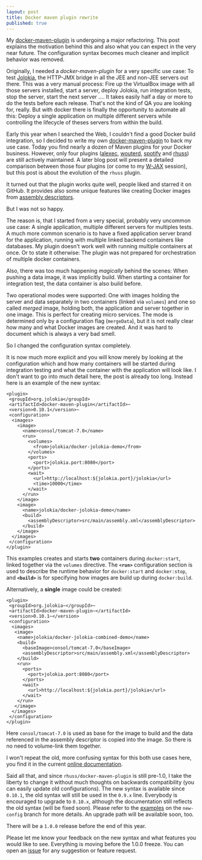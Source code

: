```yaml
---
layout: post
title: Docker maven plugin rewrite
published: true
---
```


My [docker-maven-plugin][1] is undergoing a major refactoring. This post explains the motivation behind this and also what you can expect in the very near future.
The configuration syntax becomes much cleaner and implicit behavior was removed. 
<!-- more -->

Originally, I needed a *docker-maven-plugin* for a very specific use case: To test  [Jolokia][2], the HTTP-JMX bridge in all the JEE and non-JEE servers out there. This was a very manual process: Fire up the VirtualBox image with all those servers installed, start a server, deploy Jolokia, run integration tests, stop the server, start the next server .... It takes easily half a day or more to do the tests before each release. That's not the kind of QA you  are looking for, really. But with docker there is finally the opportunity to automate all this: Deploy a single application on multiple different servers while controlling the lifecycle of theses servers from within the build.

Early this year when I searched the Web, I couldn't find a good Docker build integration, so I decided to write my own [docker-maven-plugin][3] to back my use case. Today you find nearly a dozen of Maven plugins for your Docker business. However, only four plugins ([alexec][4], [wouterd][5], [spotify][6] and [rhuss][7]) are still actively maintained. A later blog post will present a detailed comparison between those four plugins (or come to my [W-JAX][8] session), but this post is about the evolution of the `rhuss` plugin.

It turned out that the plugin works quite well, people liked and starred it on GitHub. It provides also some unique features like creating Docker images from [assembly descriptors][9]. 

But I was not so happy.

The reason is, that I started from a very special, probably very uncommon use case: A single application, multiple different servers for multiples tests. A much more common scenario is to have a fixed application server brand for the application, running with multiple linked backend containers like databases. My plugin doesn't work well with running multiple containers at once. Or to state it otherwise: The plugin was not prepared for orchestration of multiple docker containers.  

Also, there was too much happening *magically* behind the scenes: When pushing a data image, it was implicitly build. When starting a container for integration test, the data container is also build before. 

Two operational modes were supported: One with images holding the server and data separately in two containers (linked via `volumes`) and one so called *merged* image, holding both, the application and server together in one image. This is perfect for creating micro services. The mode is determined only by a configuration flag (`mergeData`), but it is not really clear how many and what Docker images are created. And it was hard to document which is always a very bad smell.

So I changed the configuration syntax completely. 

It is now much more explicit and you will know merely by looking at the configuration which and how many containers will be started during integration testing and what the container with the application will look like. I don't want to go into much detail here, the post is already too long. Instead here is an example of the new syntax:

```
<plugin>
 <groupId>org.jolokia</groupId>
 <artifactId>docker-maven-plugin</artifactId>~
 <version>0.10.1</version>~
 <configuration>
  <images>
    <image>
      <name>consol/tomcat-7.0</name>
      <run>
        <volumes>
          <from>jolokia/docker-jolokia-demo</from>
        </volumes>
        <ports>
          <port>jolokia.port:8080</port>
        </ports>
        <wait>
          <url>http://localhost:${jolokia.port}/jolokia</url>
          <time>10000</time>
        </wait>
      </run>
    </image>
    <image>
      <name>jolokia/docker-jolokia-demo</name>
      <build>
        <assemblyDescriptor>src/main/assembly.xml</assemblyDescriptor>
      </build>
    </image>
  </images>
 </configuration>
</plugin>
```

This examples creates and starts **two** containers during `docker:start`, linked together via the `volumes` directive. The **`<run>`** configuration section is used  to describe the runtime behavior for `docker:start` and `docker:stop`, and **`<build>`** is for specifying how images are build up during `docker:build`. 

Alternatively, a **single** image could be created:

```
<plugin>
 <groupId>org.jolokia~</groupId>~
 <artifactId>docker-maven-plugin~</artifactId>
 <version>0.10.1~</version>
 <configuration>
  <images>
   <image>
    <name>jolokia/docker-jolokia-combined-demo</name>
    <build>
      <baseImage>consol/tomcat-7.0</baseImage>
      <assemblyDescriptor>src/main/assembly.xml</assemblyDescriptor>
    </build>
    <run>
      <ports>
        <port>jolokia.port:8080</port>
      </ports>
      <wait>
        <url>http://localhost:${jolokia.port}/jolokia</url>
      </wait>
    </run>
   </image>
  </images>
 </configuration>
</plugin>
```

Here `consol/tomcat-7.0` is used as base for the image to build and the data referenced in the assembly descriptor is copied into the image. So there is no need to volume-link them together. 

I won't repeat the old, more confusing syntax for this both use cases here, you find it in the current [online documentation][10]. 

Said all that, and since `rhuss/docker-maven-plugin` is still pre-1.0, I take the liberty to change it without much thoughts on backwards compatibility (you can easily update old configurations). The new syntax is available since `0.10.1`, the old syntax will still be used in the `0.9.x` line. Everybody is encouraged to upgrade to `0.10.x`, although the documentation still reflects the old syntax (will be fixed soon). Please refer to the [examples][11] on the `new-config` branch for more details. An upgrade path will be available soon, too.

There will be a `1.0.0` release before the end of this year.

Please let me know your feedback on the new syntax and what features you would like to see. Everything is moving before the 1.0.0 freeze. You can open an [issue][12] for any suggestion or feature request.


[1]:	https://github.com/rhuss/docker-maven-plugin
[2]:	http://www.jolokia.org
[3]:	http://github.com/rhuss/docker-maven-plugin
[4]:	https://github.com/alexec/docker-maven-plugin
[5]:	https://github.com/wouterd/docker-maven-plugin
[6]:	https://github.com/spotify/docker-maven-plugin
[7]:	https://github.com/rhuss/docker-maven-plugin
[8]:	http://jax.de/wjax2014/sessions/docker-fuer-java-entwickler
[9]:	http://maven.apache.org/plugins/maven-assembly-plugin/assembly.html
[10]:	http://github.com/rhuss/docker-maven-plugin
[11]:	https://github.com/rhuss/docker-maven-plugin/tree/new-config/samples
[12]:	http://github.com/rhuss/docker-maven-plugin/issues
